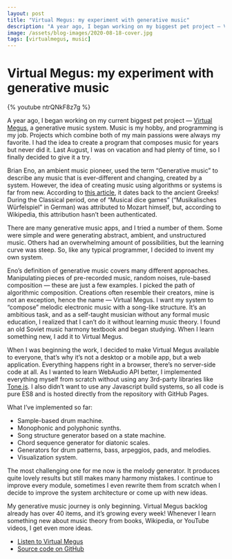 ```yaml
---
layout: post
title: "Virtual Megus: my experiment with generative music"
description: "A year ago, I began working on my biggest pet project — Virtual Megus. What is it and why I’m working on it."
image: /assets/blog-images/2020-08-18-cover.jpg
tags: [virtualmegus, music]
---
```


# Virtual Megus: my experiment with generative music

{% youtube ntrQNkF8z7g %}

A year ago, I began working on my current biggest pet project — [Virtual Megus](https://megus.org/virtual-megus/), a generative music system. Music is my hobby, and programming is my job. Projects which combine both of my main passions were always my favorite. I had the idea to create a program that composes music for years but never did it. Last August, I was on vacation and had plenty of time, so I finally decided to give it a try.

Brian Eno, an ambient music pioneer, used the term “Generative music” to describe any music that is ever-different and changing, created by a system. However, the idea of creating music using algorithms or systems is far from new. According to [this article](https://ccrma.stanford.edu/~blackrse/algorithm.html), it dates back to the ancient Greeks! During the Classical period, one of “Musical dice games” (“Musikalisches Würfelspiel” in German) was attributed to Mozart himself, but, according to Wikipedia, this attribution hasn’t been authenticated.

There are many generative music apps, and I tried a number of them. Some were simple and were generating abstract, ambient, and unstructured music. Others had an overwhelming amount of possibilities, but the learning curve was steep. So, like any typical programmer, I decided to invent my own system.

Eno’s definition of generative music covers many different approaches. Manipulating pieces of pre-recorded music, random noises, rule-based composition — these are just a few examples. I picked the path of algorithmic composition. Creations often resemble their creators, mine is not an exception, hence the name — Virtual Megus. I want my system to “compose” melodic electronic music with a song-like structure. It’s an ambitious task, and as a self-taught musician without any formal music education, I realized that I can’t do it without learning music theory. I found an old Soviet music harmony textbook and began studying. When I learn something new, I add it to Virtual Megus.

When I was beginning the work, I decided to make Virtual Megus available to everyone, that’s why it’s not a desktop or a mobile app, but a web application. Everything happens right in a browser, there’s no server-side code at all. As I wanted to learn WebAudio API better, I implemented everything myself from scratch without using any 3rd-party libraries like [Tone.js](https://tonejs.github.io). I also didn’t want to use any Javascript build systems, so all code is pure ES8 and is hosted directly from the repository with GitHub Pages.

What I’ve implemented so far:

- Sample-based drum machine.
- Monophonic and polyphonic synths.
- Song structure generator based on a state machine.
- Chord sequence generator for diatonic scales.
- Generators for drum patterns, bass, arpeggios, pads, and melodies.
- Visualization system.

The most challenging one for me now is the melody generator. It produces quite lovely results but still makes many harmony mistakes. I continue to improve every module, sometimes I even rewrite them from scratch when I decide to improve the system architecture or come up with new ideas.

My generative music journey is only beginning. Virtual Megus backlog already has over 40 items, and it’s growing every week! Whenever I learn something new about music theory from books, Wikipedia, or YouTube videos, I get even more ideas.

- [Listen to Virtual Megus](https://megus.org/virtual-megus/)
- [Source code on GitHub](https://github.com/Megus/virtual-megus)